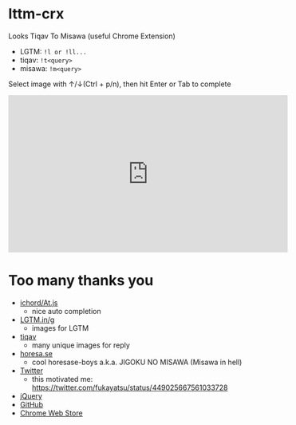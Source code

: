 lttm-crx
========

Looks Tiqav To Misawa (useful Chrome Extension)


- LGTM: `!l or !ll...`
- tiqav: `!t<query>`
- misawa: `!m<query>`

Select image with ↑/↓(Ctrl + p/n), then hit Enter or Tab to complete

<iframe width="560" height="315" src="https://www.youtube.com/embed/jFr1A2a_eeI" frameborder="0" allowfullscreen></iframe>

# Too many thanks you
- [ichord/At.js](https://github.com/ichord/At.js)
    - nice auto completion
- [LGTM.in/g](http://www.lgtm.in/)
    - images for LGTM
- [tiqav](http://tiqav.com/)
    - many unique images for reply
- [horesa.se](http://horesa.se/)
    - cool horesase-boys a.k.a. JIGOKU NO MISAWA (Misawa in hell)
- [Twitter](https://twitter.com/)
    - this motivated me: https://twitter.com/fukayatsu/status/449025667561033728
- [jQuery](http://jquery.com/)
- [GitHub](https://github.com/)
- [Chrome Web Store](https://chrome.google.com/webstore/category/apps)
